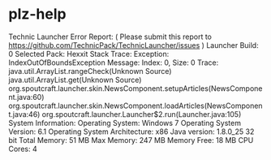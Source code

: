 plz-help
========

Technic Launcher Error Report: ( Please submit this report to https://github.com/TechnicPack/TechnicLauncher/issues )     Launcher Build: 0       Selected Pack: Hexxit Stack Trace:     Exception: IndexOutOfBoundsException     Message: Index: 0, Size: 0     Trace:         java.util.ArrayList.rangeCheck(Unknown Source)         java.util.ArrayList.get(Unknown Source)         org.spoutcraft.launcher.skin.NewsComponent.setupArticles(NewsComponent.java:60)         org.spoutcraft.launcher.skin.NewsComponent.loadArticles(NewsComponent.java:46)         org.spoutcraft.launcher.Launcher$2.run(Launcher.java:105)   System Information:     Operating System: Windows 7     Operating System Version: 6.1     Operating System Architecture: x86     Java version: 1.8.0_25 32 bit     Total Memory: 51 MB     Max Memory: 247 MB     Memory Free: 18 MB     CPU Cores: 4
